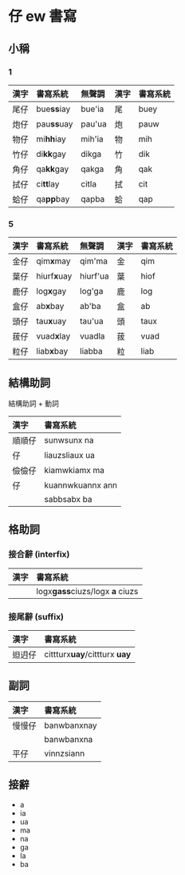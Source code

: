 # 仔 ew 書寫

## 小稱

### 1

| 漢字 | 書寫系統 | 無聲調 | 漢字 | 書寫系統 |
| :--- | :--- | :--- | :--- | :--- |
| 尾仔 | bue**ss**iay | bue'ia | 尾 | buey |
| 炮仔 | pau**ss**uay | pau'ua | 炮 | pauw |
| 物仔 | mi**hh**iay | mih'ia | 物 | mih |
| 竹仔 | di**kk**gay | dikga | 竹 | dik |
| 角仔 | qa**kk**gay | qakga | 角 | qak |
| 拭仔 | ci**tt**lay | citla | 拭 | cit |
| 蛤仔 | qa**pp**bay | qapba | 蛤 | qap |

### 5

| 漢字 | 書寫系統 | 無聲調 | 漢字 | 書寫系統 |
| :--- | :--- | :--- | :--- | :--- |
| 金仔 | qim**x**may | qim'ma | 金 | qim |
| 葉仔 | hiurf**x**uay | hiurf'ua | 葉 | hiof |
| 鹿仔 | log**x**gay | log'ga | 鹿 | log |
| 盒仔 | ab**x**bay | ab'ba | 盒 | ab |
| 頭仔 | tau**x**uay | tau'ua | 頭 | taux |
| 菝仔 | vuad**x**lay | vuadla | 菝 | vuad |
| 粒仔 | liab**x**bay | liabba | 粒 | liab |

## 結構助詞

結構助詞 + 動詞

| 漢字 | 書寫系統 |
| :--- | :--- |
| 順順仔 | sunwsunx na |
| 仔 | liauzsliaux ua |
| 儉儉仔 | kiamwkiamx ma |
| 仔 | kuannwkuannx ann |
| | sabbsabx ba |

## 格助詞

### 接合辭 (interfix)

| 漢字 | 書寫系統 |
| :--- | :--- |
|| logx**gass**ciuzs/logx **a** ciuzs |

### 接尾辭 (suffix)

| 漢字 | 書寫系統 |
| :--- | :--- |
| 𨑨迌仔 | cittturx**uay**/cittturx **uay** |

## 副詞

| 漢字 | 書寫系統 |
| :--- | :--- |
| 慢慢仔 | banwbanxnay |
|  | banwbanxna |
| 平仔 | vinnzsiann |

## 接辭

* a
* ia
* ua
* ma
* na
* ga
* la
* ba
